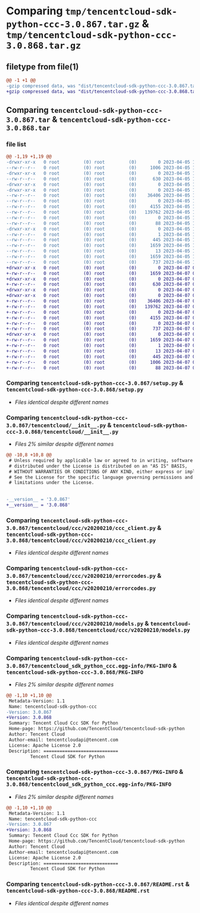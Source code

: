 # Comparing `tmp/tencentcloud-sdk-python-ccc-3.0.867.tar.gz` & `tmp/tencentcloud-sdk-python-ccc-3.0.868.tar.gz`

## filetype from file(1)

```diff
@@ -1 +1 @@
-gzip compressed data, was "dist/tencentcloud-sdk-python-ccc-3.0.867.tar", last modified: Wed Apr  5 16:23:52 2023, max compression
+gzip compressed data, was "dist/tencentcloud-sdk-python-ccc-3.0.868.tar", last modified: Fri Apr  7 00:22:43 2023, max compression
```

## Comparing `tencentcloud-sdk-python-ccc-3.0.867.tar` & `tencentcloud-sdk-python-ccc-3.0.868.tar`

### file list

```diff
@@ -1,19 +1,19 @@
-drwxr-xr-x   0 root         (0) root         (0)        0 2023-04-05 16:23:52.000000 tencentcloud-sdk-python-ccc-3.0.867/
--rw-r--r--   0 root         (0) root         (0)     1006 2023-04-05 16:23:52.000000 tencentcloud-sdk-python-ccc-3.0.867/setup.py
-drwxr-xr-x   0 root         (0) root         (0)        0 2023-04-05 16:23:52.000000 tencentcloud-sdk-python-ccc-3.0.867/tencentcloud/
--rw-r--r--   0 root         (0) root         (0)      630 2023-04-05 16:23:52.000000 tencentcloud-sdk-python-ccc-3.0.867/tencentcloud/__init__.py
-drwxr-xr-x   0 root         (0) root         (0)        0 2023-04-05 16:23:52.000000 tencentcloud-sdk-python-ccc-3.0.867/tencentcloud/ccc/
-drwxr-xr-x   0 root         (0) root         (0)        0 2023-04-05 16:23:52.000000 tencentcloud-sdk-python-ccc-3.0.867/tencentcloud/ccc/v20200210/
--rw-r--r--   0 root         (0) root         (0)    36406 2023-04-05 16:23:52.000000 tencentcloud-sdk-python-ccc-3.0.867/tencentcloud/ccc/v20200210/ccc_client.py
--rw-r--r--   0 root         (0) root         (0)        0 2023-04-05 16:23:52.000000 tencentcloud-sdk-python-ccc-3.0.867/tencentcloud/ccc/v20200210/__init__.py
--rw-r--r--   0 root         (0) root         (0)     4155 2023-04-05 16:23:52.000000 tencentcloud-sdk-python-ccc-3.0.867/tencentcloud/ccc/v20200210/errorcodes.py
--rw-r--r--   0 root         (0) root         (0)   139762 2023-04-05 16:23:52.000000 tencentcloud-sdk-python-ccc-3.0.867/tencentcloud/ccc/v20200210/models.py
--rw-r--r--   0 root         (0) root         (0)        0 2023-04-05 16:23:52.000000 tencentcloud-sdk-python-ccc-3.0.867/tencentcloud/ccc/__init__.py
--rw-r--r--   0 root         (0) root         (0)       88 2023-04-05 16:23:52.000000 tencentcloud-sdk-python-ccc-3.0.867/setup.cfg
-drwxr-xr-x   0 root         (0) root         (0)        0 2023-04-05 16:23:52.000000 tencentcloud-sdk-python-ccc-3.0.867/tencentcloud_sdk_python_ccc.egg-info/
--rw-r--r--   0 root         (0) root         (0)        1 2023-04-05 16:23:52.000000 tencentcloud-sdk-python-ccc-3.0.867/tencentcloud_sdk_python_ccc.egg-info/dependency_links.txt
--rw-r--r--   0 root         (0) root         (0)      445 2023-04-05 16:23:52.000000 tencentcloud-sdk-python-ccc-3.0.867/tencentcloud_sdk_python_ccc.egg-info/SOURCES.txt
--rw-r--r--   0 root         (0) root         (0)     1659 2023-04-05 16:23:52.000000 tencentcloud-sdk-python-ccc-3.0.867/tencentcloud_sdk_python_ccc.egg-info/PKG-INFO
--rw-r--r--   0 root         (0) root         (0)       13 2023-04-05 16:23:52.000000 tencentcloud-sdk-python-ccc-3.0.867/tencentcloud_sdk_python_ccc.egg-info/top_level.txt
--rw-r--r--   0 root         (0) root         (0)     1659 2023-04-05 16:23:52.000000 tencentcloud-sdk-python-ccc-3.0.867/PKG-INFO
--rw-r--r--   0 root         (0) root         (0)      737 2023-04-05 16:23:52.000000 tencentcloud-sdk-python-ccc-3.0.867/README.rst
+drwxr-xr-x   0 root         (0) root         (0)        0 2023-04-07 00:22:43.000000 tencentcloud-sdk-python-ccc-3.0.868/
+-rw-r--r--   0 root         (0) root         (0)     1659 2023-04-07 00:22:43.000000 tencentcloud-sdk-python-ccc-3.0.868/PKG-INFO
+drwxr-xr-x   0 root         (0) root         (0)        0 2023-04-07 00:22:43.000000 tencentcloud-sdk-python-ccc-3.0.868/tencentcloud/
+-rw-r--r--   0 root         (0) root         (0)      630 2023-04-07 00:22:43.000000 tencentcloud-sdk-python-ccc-3.0.868/tencentcloud/__init__.py
+drwxr-xr-x   0 root         (0) root         (0)        0 2023-04-07 00:22:43.000000 tencentcloud-sdk-python-ccc-3.0.868/tencentcloud/ccc/
+drwxr-xr-x   0 root         (0) root         (0)        0 2023-04-07 00:22:43.000000 tencentcloud-sdk-python-ccc-3.0.868/tencentcloud/ccc/v20200210/
+-rw-r--r--   0 root         (0) root         (0)    36406 2023-04-07 00:22:43.000000 tencentcloud-sdk-python-ccc-3.0.868/tencentcloud/ccc/v20200210/ccc_client.py
+-rw-r--r--   0 root         (0) root         (0)   139762 2023-04-07 00:22:43.000000 tencentcloud-sdk-python-ccc-3.0.868/tencentcloud/ccc/v20200210/models.py
+-rw-r--r--   0 root         (0) root         (0)        0 2023-04-07 00:22:43.000000 tencentcloud-sdk-python-ccc-3.0.868/tencentcloud/ccc/v20200210/__init__.py
+-rw-r--r--   0 root         (0) root         (0)     4155 2023-04-07 00:22:43.000000 tencentcloud-sdk-python-ccc-3.0.868/tencentcloud/ccc/v20200210/errorcodes.py
+-rw-r--r--   0 root         (0) root         (0)        0 2023-04-07 00:22:43.000000 tencentcloud-sdk-python-ccc-3.0.868/tencentcloud/ccc/__init__.py
+-rw-r--r--   0 root         (0) root         (0)      737 2023-04-07 00:22:43.000000 tencentcloud-sdk-python-ccc-3.0.868/README.rst
+drwxr-xr-x   0 root         (0) root         (0)        0 2023-04-07 00:22:43.000000 tencentcloud-sdk-python-ccc-3.0.868/tencentcloud_sdk_python_ccc.egg-info/
+-rw-r--r--   0 root         (0) root         (0)     1659 2023-04-07 00:22:43.000000 tencentcloud-sdk-python-ccc-3.0.868/tencentcloud_sdk_python_ccc.egg-info/PKG-INFO
+-rw-r--r--   0 root         (0) root         (0)        1 2023-04-07 00:22:43.000000 tencentcloud-sdk-python-ccc-3.0.868/tencentcloud_sdk_python_ccc.egg-info/dependency_links.txt
+-rw-r--r--   0 root         (0) root         (0)       13 2023-04-07 00:22:43.000000 tencentcloud-sdk-python-ccc-3.0.868/tencentcloud_sdk_python_ccc.egg-info/top_level.txt
+-rw-r--r--   0 root         (0) root         (0)      445 2023-04-07 00:22:43.000000 tencentcloud-sdk-python-ccc-3.0.868/tencentcloud_sdk_python_ccc.egg-info/SOURCES.txt
+-rw-r--r--   0 root         (0) root         (0)     1006 2023-04-07 00:22:43.000000 tencentcloud-sdk-python-ccc-3.0.868/setup.py
+-rw-r--r--   0 root         (0) root         (0)       88 2023-04-07 00:22:43.000000 tencentcloud-sdk-python-ccc-3.0.868/setup.cfg
```

### Comparing `tencentcloud-sdk-python-ccc-3.0.867/setup.py` & `tencentcloud-sdk-python-ccc-3.0.868/setup.py`

 * *Files identical despite different names*

### Comparing `tencentcloud-sdk-python-ccc-3.0.867/tencentcloud/__init__.py` & `tencentcloud-sdk-python-ccc-3.0.868/tencentcloud/__init__.py`

 * *Files 2% similar despite different names*

```diff
@@ -10,8 +10,8 @@
 # Unless required by applicable law or agreed to in writing, software
 # distributed under the License is distributed on an "AS IS" BASIS,
 # WITHOUT WARRANTIES OR CONDITIONS OF ANY KIND, either express or implied.
 # See the License for the specific language governing permissions and
 # limitations under the License.
 
 
-__version__ = '3.0.867'
+__version__ = '3.0.868'
```

### Comparing `tencentcloud-sdk-python-ccc-3.0.867/tencentcloud/ccc/v20200210/ccc_client.py` & `tencentcloud-sdk-python-ccc-3.0.868/tencentcloud/ccc/v20200210/ccc_client.py`

 * *Files identical despite different names*

### Comparing `tencentcloud-sdk-python-ccc-3.0.867/tencentcloud/ccc/v20200210/errorcodes.py` & `tencentcloud-sdk-python-ccc-3.0.868/tencentcloud/ccc/v20200210/errorcodes.py`

 * *Files identical despite different names*

### Comparing `tencentcloud-sdk-python-ccc-3.0.867/tencentcloud/ccc/v20200210/models.py` & `tencentcloud-sdk-python-ccc-3.0.868/tencentcloud/ccc/v20200210/models.py`

 * *Files identical despite different names*

### Comparing `tencentcloud-sdk-python-ccc-3.0.867/tencentcloud_sdk_python_ccc.egg-info/PKG-INFO` & `tencentcloud-sdk-python-ccc-3.0.868/PKG-INFO`

 * *Files 2% similar despite different names*

```diff
@@ -1,10 +1,10 @@
 Metadata-Version: 1.1
 Name: tencentcloud-sdk-python-ccc
-Version: 3.0.867
+Version: 3.0.868
 Summary: Tencent Cloud Ccc SDK for Python
 Home-page: https://github.com/TencentCloud/tencentcloud-sdk-python
 Author: Tencent Cloud
 Author-email: tencentcloudapi@tencent.com
 License: Apache License 2.0
 Description: ============================
         Tencent Cloud SDK for Python
```

### Comparing `tencentcloud-sdk-python-ccc-3.0.867/PKG-INFO` & `tencentcloud-sdk-python-ccc-3.0.868/tencentcloud_sdk_python_ccc.egg-info/PKG-INFO`

 * *Files 2% similar despite different names*

```diff
@@ -1,10 +1,10 @@
 Metadata-Version: 1.1
 Name: tencentcloud-sdk-python-ccc
-Version: 3.0.867
+Version: 3.0.868
 Summary: Tencent Cloud Ccc SDK for Python
 Home-page: https://github.com/TencentCloud/tencentcloud-sdk-python
 Author: Tencent Cloud
 Author-email: tencentcloudapi@tencent.com
 License: Apache License 2.0
 Description: ============================
         Tencent Cloud SDK for Python
```

### Comparing `tencentcloud-sdk-python-ccc-3.0.867/README.rst` & `tencentcloud-sdk-python-ccc-3.0.868/README.rst`

 * *Files identical despite different names*

